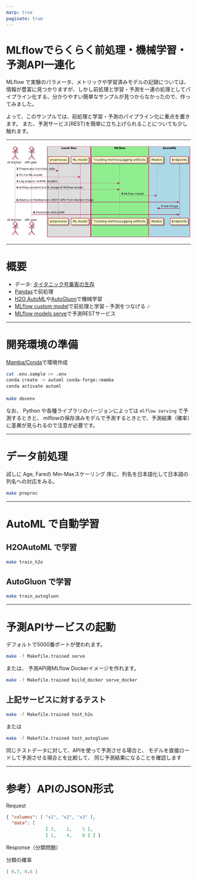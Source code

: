```yaml
---
marp: true
paginate: true
---
```


# MLflowでらくらく前処理・機械学習・予測API一連化

MLflow で実験のパラメータ、メトリックや学習済みモデルの記録については、情報が豊富に見つかりますが、しかし前処理と学習・予測を一連の処理としてパイプライン化する、分かりやすい簡単なサンプルが見つからなかったので、作ってみました。

よって、このサンプルでは、前処理と学習・予測のパイプライン化に重点を置きます。
また、予測サービス(REST)を簡単に立ち上げられることについても少し触れます。

---

![bg contain](out/UML/UML.png)

---

# 概要

* データ: [タイタニック号乗客の生存](https://web.stanford.edu/class/archive/cs/cs109/cs109.1166/stuff/titanic.csv)
* [Pandas](https://pandas.pydata.org/)で前処理
* [H2O AutoML](http://docs.h2o.ai/h2o/latest-stable/h2o-docs/automl.html?highlight=automl)や[AutoGluon](https://github.com/awslabs/autogluon)で機械学習
* [MLflow custom model](https://mlflow.org/docs/latest/models.html#example-saving-an-xgboost-model-in-mlflow-format)で前処理と学習・予測をつなげる :notes:
* [MLflow models serve](https://mlflow.org/docs/latest/models.html#deploy-mlflow-models)で予測RESTサービス

---

# 開発環境の準備

[Mamba/Conda](https://github.com/mamba-org/mamba)で環境作成

``` bash
cat .env.sample >> .env
conda create -n automl conda-forge::mamba
conda activate automl

make devenv
```

なお、 Python や各種ライブラリのバージョンによっては `mlflow serving` で予測するときと、
mlflowの保存済みモデルで予測するときとで、予測結果（確率）に差異が見られるので注意が必要です。

---

# データ前処理

試しに Age, Fareの Min-Maxスケーリング
序に、列名を日本語化して日本語の列名への対応をみる。

``` bash
make preproc
```

---

# AutoML で自動学習

## H2OAutoML で学習

``` bash
make train_h2o
```

## AutoGluon で学習

``` bash
make train_autogluon
```

---

# 予測APIサービスの起動

デフォルトで5000番ポートが使われます。

``` bash
make -f Makefile.trained serve
```

または、 予測API用MLflow Dockerイメージを作れます。

``` bash
make -f Makefile.trained build_docker serve_docker
```

## 上記サービスに対するテスト

``` bash
make -f Makefile.trained test_h2o
```

または

``` bash
make -f Makefile.trained test_autogluon
```

同じテストデータに対して、APIを使って予測させる場合と、
モデルを直接ロードして予測させる場合とを比較して、
同じ予測結果になることを確認します

---

# 参考）APIのJSON形式

Request

``` json
{ "columns": [ "x1", "x2", "x3" ],
  "data": [
               [ 3,    2,    5 ],
               [ 1,    4,    8 ] ] }
```

Response（分類問題）

分類の確率

``` json
[ 0.7, 0.6 ]
```
